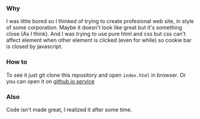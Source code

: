 ### Why
I was little bored so I thinked of trying to create profesional web site, in style of some corporation.
Maybe it doesn't look like great but it's something close (As I think).
And I was trying to use pure html and css but css can't affect element when other element is clicked (even for while) so cookie bar is closed by javascript.

### How to
To see it just git clone this repository and open `index.html` in browser.
Or you can open it on [github.io service](https://lonekl.github.io/profesional-web-page)

### Also
Code isn't made great, I realized it after some time.
